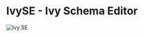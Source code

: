 IvySE - Ivy Schema Editor
=========================

![Ivy SE](https://raw.githubusercontent.com/ivylabs/ivy-se/master/static/custom/img/IvySE.png)
